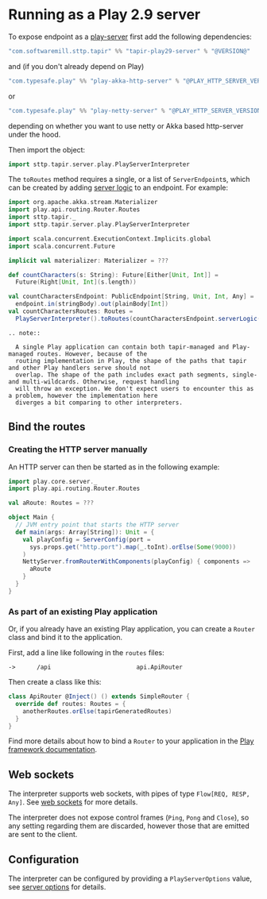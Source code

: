 # Running as a Play 2.9 server

To expose endpoint as a [play-server](https://www.playframework.com/) first add the following dependencies:

```scala
"com.softwaremill.sttp.tapir" %% "tapir-play29-server" % "@VERSION@"
```

and (if you don't already depend on Play)

```scala
"com.typesafe.play" %% "play-akka-http-server" % "@PLAY_HTTP_SERVER_VERSION@"
```

or

```scala
"com.typesafe.play" %% "play-netty-server" % "@PLAY_HTTP_SERVER_VERSION@"
```

depending on whether you want to use netty or Akka based http-server under the hood.

Then import the object:

```scala mdoc:compile-only
import sttp.tapir.server.play.PlayServerInterpreter
```

The `toRoutes` method requires a single, or a list of `ServerEndpoint`s, which can be created by adding
[server logic](logic.md) to an endpoint. For example:

```scala mdoc:compile-only
import org.apache.akka.stream.Materializer
import play.api.routing.Router.Routes
import sttp.tapir._
import sttp.tapir.server.play.PlayServerInterpreter

import scala.concurrent.ExecutionContext.Implicits.global
import scala.concurrent.Future

implicit val materializer: Materializer = ???

def countCharacters(s: String): Future[Either[Unit, Int]] =
  Future(Right[Unit, Int](s.length))

val countCharactersEndpoint: PublicEndpoint[String, Unit, Int, Any] =
  endpoint.in(stringBody).out(plainBody[Int])
val countCharactersRoutes: Routes =
  PlayServerInterpreter().toRoutes(countCharactersEndpoint.serverLogic(countCharacters _))
```

```eval_rst
.. note::

  A single Play application can contain both tapir-managed and Play-managed routes. However, because of the
  routing implementation in Play, the shape of the paths that tapir and other Play handlers serve should not
  overlap. The shape of the path includes exact path segments, single- and multi-wildcards. Otherwise, request handling
  will throw an exception. We don't expect users to encounter this as a problem, however the implementation here
  diverges a bit comparing to other interpreters.
```

## Bind the routes

### Creating the HTTP server manually

An HTTP server can then be started as in the following example:

```scala
import play.core.server._
import play.api.routing.Router.Routes

val aRoute: Routes = ???

object Main {
  // JVM entry point that starts the HTTP server
  def main(args: Array[String]): Unit = {
    val playConfig = ServerConfig(port =
      sys.props.get("http.port").map(_.toInt).orElse(Some(9000))
    )
    NettyServer.fromRouterWithComponents(playConfig) { components =>
      aRoute
    }
  }
}
```

### As part of an existing Play application

Or, if you already have an existing Play application, you can create a `Router` class and bind it to the application.

First, add a line like following in the `routes` files:
```
->      /api                        api.ApiRouter
```
Then create a class like this:
```scala
class ApiRouter @Inject() () extends SimpleRouter {
  override def routes: Routes = {
    anotherRoutes.orElse(tapirGeneratedRoutes)
  }
}
```

Find more details about how to bind a `Router` to your application in the [Play framework documentation](https://www.playframework.com/documentation/2.9.x/ScalaSirdRouter#Binding-sird-Router).

## Web sockets

The interpreter supports web sockets, with pipes of type `Flow[REQ, RESP, Any]`. See [web sockets](../endpoint/websockets.md)
for more details.

The interpreter does not expose control frames (`Ping`, `Pong` and `Close`), so any setting regarding them are discarded, however those that are emitted are sent to the client.

## Configuration

The interpreter can be configured by providing a `PlayServerOptions` value, see
[server options](options.md) for details.

